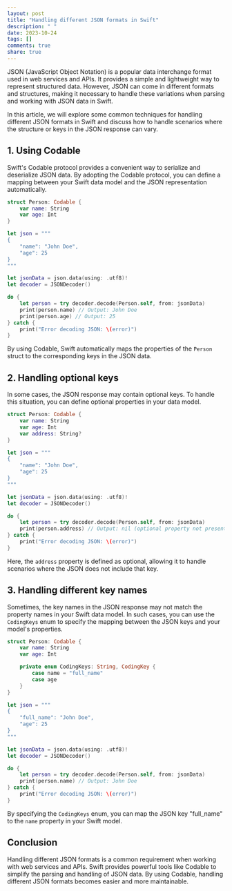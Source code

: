 ```yaml
---
layout: post
title: "Handling different JSON formats in Swift"
description: " "
date: 2023-10-24
tags: []
comments: true
share: true
---
```


JSON (JavaScript Object Notation) is a popular data interchange format used in web services and APIs. It provides a simple and lightweight way to represent structured data. However, JSON can come in different formats and structures, making it necessary to handle these variations when parsing and working with JSON data in Swift.

In this article, we will explore some common techniques for handling different JSON formats in Swift and discuss how to handle scenarios where the structure or keys in the JSON response can vary.

## 1. Using Codable

Swift's Codable protocol provides a convenient way to serialize and deserialize JSON data. By adopting the Codable protocol, you can define a mapping between your Swift data model and the JSON representation automatically.

```swift
struct Person: Codable {
    var name: String
    var age: Int
}

let json = """
{
    "name": "John Doe",
    "age": 25
}
"""

let jsonData = json.data(using: .utf8)!
let decoder = JSONDecoder()

do {
    let person = try decoder.decode(Person.self, from: jsonData)
    print(person.name) // Output: John Doe
    print(person.age) // Output: 25
} catch {
    print("Error decoding JSON: \(error)")
}
```

By using Codable, Swift automatically maps the properties of the `Person` struct to the corresponding keys in the JSON data.

## 2. Handling optional keys

In some cases, the JSON response may contain optional keys. To handle this situation, you can define optional properties in your data model.

```swift
struct Person: Codable {
    var name: String
    var age: Int
    var address: String?
}

let json = """
{
    "name": "John Doe",
    "age": 25
}
"""

let jsonData = json.data(using: .utf8)!
let decoder = JSONDecoder()

do {
    let person = try decoder.decode(Person.self, from: jsonData)
    print(person.address) // Output: nil (optional property not present in the JSON)
} catch {
    print("Error decoding JSON: \(error)")
}
```

Here, the `address` property is defined as optional, allowing it to handle scenarios where the JSON does not include that key.

## 3. Handling different key names

Sometimes, the key names in the JSON response may not match the property names in your Swift data model. In such cases, you can use the `CodingKeys` enum to specify the mapping between the JSON keys and your model's properties.

```swift
struct Person: Codable {
    var name: String
    var age: Int

    private enum CodingKeys: String, CodingKey {
        case name = "full_name"
        case age
    }
}

let json = """
{
    "full_name": "John Doe",
    "age": 25
}
"""

let jsonData = json.data(using: .utf8)!
let decoder = JSONDecoder()

do {
    let person = try decoder.decode(Person.self, from: jsonData)
    print(person.name) // Output: John Doe
} catch {
    print("Error decoding JSON: \(error)")
}
```

By specifying the `CodingKeys` enum, you can map the JSON key "full_name" to the `name` property in your Swift model.

## Conclusion

Handling different JSON formats is a common requirement when working with web services and APIs. Swift provides powerful tools like Codable to simplify the parsing and handling of JSON data. By using Codable, handling different JSON formats becomes easier and more maintainable.